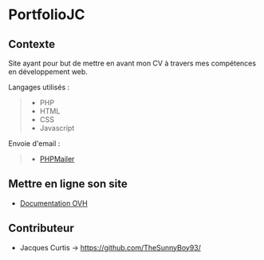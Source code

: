 # PortfolioJC

## Contexte

Site ayant pour but de mettre en avant mon CV à travers mes compétences en développement web.

Langages utilisés : 
> - PHP
> - HTML
> - CSS
> - Javascript

Envoie d'email : 
> - [PHPMailer](https://github.com/PHPMailer/PHPMailer)

## Mettre en ligne son site

* [Documentation OVH](https://github.com/TheSunnyBoy93/PortfolioJC/blob/master/doc/Projets/OVH_doc.pdf)

## Contributeur

* Jacques Curtis -> https://github.com/TheSunnyBoy93/
